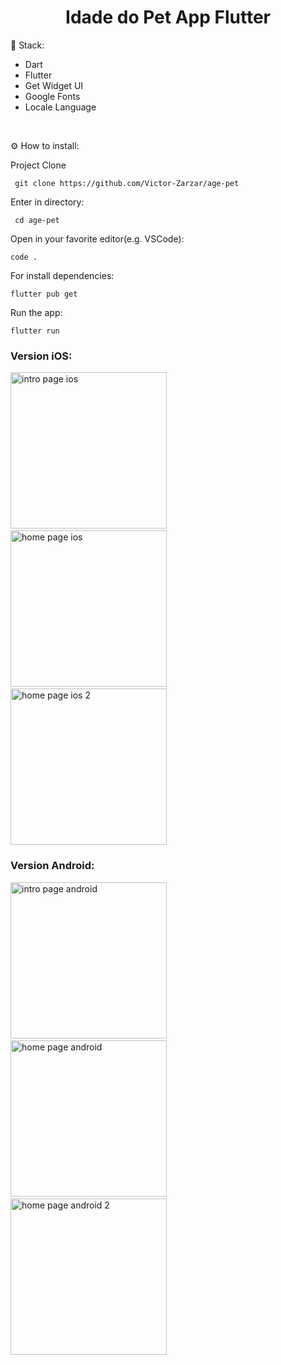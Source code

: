 <h1 align="center" id="header">
 Idade do Pet App Flutter
</h1>

🤖 Stack:

- Dart
- Flutter
- Get Widget UI
- Google Fonts
- Locale Language

<br />

⚙️ How to install:

Project Clone

     git clone https://github.com/Victor-Zarzar/age-pet

Enter in directory:

     cd age-pet

Open in your favorite editor(e.g. VSCode):

    code .

For install dependencies:

    flutter pub get

Run the app:
   
    flutter run


### Version iOS:

<img src="assets/intropageios.png" alt="intro page ios" width="250"> &nbsp; &nbsp; &nbsp; <img src="assets/homepageios.png" alt="home page ios" width="250"> &nbsp; &nbsp; &nbsp; <img src="assets/homepageios2.png" alt="home page ios 2" width="250">

### Version Android:

<img src="assets/intropageandroid.png" alt="intro page android" width="250"> &nbsp; &nbsp; &nbsp; <img src="assets/homepagenadroid.png" alt="home page android" width="250"> &nbsp; &nbsp; &nbsp; <img src="assets/homepageandroid2.png" alt="home page android 2" width="250">
